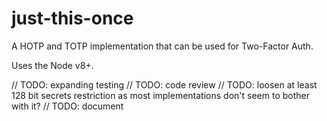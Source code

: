 # just-this-once
A HOTP and TOTP implementation that can be used for Two-Factor Auth.

Uses the Node v8+.

// TODO: expanding testing
// TODO: code review
// TODO: loosen at least 128 bit secrets restriction as most implementations don't seem to bother with it?
// TODO: document
